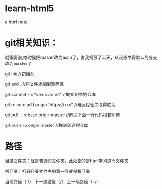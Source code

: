 # learn-html5
  a html note
# git相关知识：
  就很离谱,啥时候把master改为main了，害我捣鼓了半天，从设置中将默认的分支改为master了   

  git init  //初始化  
  
  git add .   //将文件添加到暂存区  
  
  git commit -m "one commit"   //提交到本地仓库  
  
  git remote add origin “https://xxx” //与远程仓库取得联系   
  
  git pull --rebase origin master //解决下面一行代码报错问题   
  
  git push -u origin master //推送到远程仓库
# 路径
  目录文件夹：就是普通的文件夹，此处指的是html学习这个文件夹   

  根目录：打开目录文件夹的第一层就是根目录   

  当前路径（./）   下一级路径（/）   上一级路径（../）    
